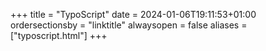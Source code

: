 +++
title = "TypoScript"
date = 2024-01-06T19:11:53+01:00
ordersectionsby = "linktitle"
alwaysopen = false
aliases = ["typoscript.html"]
+++
